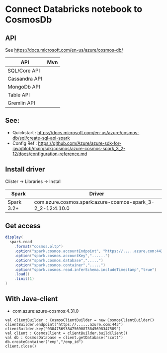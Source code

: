 # Connect Databricks notebook to CosmosDb

## API

See https://docs.microsoft.com/en-us/azure/cosmos-db/

|API|Mvn|
|-|-|
|SQL/Core API|
|Cassandra API
|MongoDb API
|Table API|
|Gremlin API|

## See:

* Quickstart : https://docs.microsoft.com/en-us/azure/cosmos-db/sql/create-sql-api-spark
* Config Ref : https://github.com/Azure/azure-sdk-for-java/blob/main/sdk/cosmos/azure-cosmos-spark_3_2-12/docs/configuration-reference.md

## Install driver

Clister -> Libraries -> Install

|Spark|Driver|
|-|-|
|Spark 3.2+|com.azure.cosmos.spark:azure-cosmos-spark_3-2_2-12:4.10.0|

## Get access

```scala
display(
  spark.read
    .format("cosmos.oltp")
    .option("spark.cosmos.accountEndpoint", "https://.....azure.com:443")
    .option("spark.cosmos.accountKey","......")
    .option("spark.cosmos.database",".....")
    .option("spark.cosmos.container",".....")
    .option("spark.cosmos.read.inferSchema.includeTimestamp","true")
    .load()
    .limit(1)
)
```

## With Java-client

* com.azure:azure-cosmos:4.31.0

```
val clientBuilder : CosmosClientBuilder = new CosmosClientBuilder()
clientBuilder.endpoint("https://......azure.com:443")
clientBuilder.key("0384756938475690873845698347589")
val client : CosmosClient = clientBuilder.buildClient()
val db : CosmosDatabase = client.getDatabase("scott")
db.createContainer("emp","/emp_id")
client.close()
```
